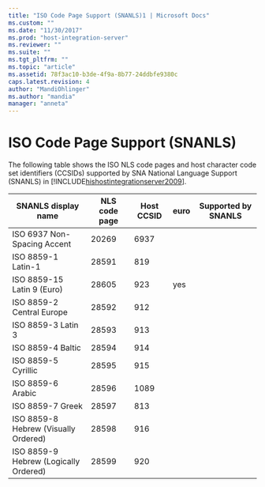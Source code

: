 ```yaml
---
title: "ISO Code Page Support (SNANLS)1 | Microsoft Docs"
ms.custom: ""
ms.date: "11/30/2017"
ms.prod: "host-integration-server"
ms.reviewer: ""
ms.suite: ""
ms.tgt_pltfrm: ""
ms.topic: "article"
ms.assetid: 78f3ac10-b3de-4f9a-8b77-24ddbfe9380c
caps.latest.revision: 4
author: "MandiOhlinger"
ms.author: "mandia"
manager: "anneta"
---
```

# ISO Code Page Support (SNANLS)
The following table shows the ISO NLS code pages and host character code set identifiers (CCSIDs) supported by SNA National Language Support (SNANLS) in [!INCLUDE[hishostintegrationserver2009](../includes/hishostintegrationserver2009-md.md)].  
  
|SNANLS display name|NLS code page|Host CCSID|euro|Supported by SNANLS|  
|-------------------------|-------------------|----------------|----------|-------------------------|  
|ISO 6937 Non-Spacing Accent|20269|6937|||  
|ISO 8859-1 Latin-1|28591|819|||  
|ISO 8859-15 Latin 9 (Euro)|28605|923|yes||  
|ISO 8859-2 Central Europe|28592|912|||  
|ISO 8859-3 Latin 3|28593|913|||  
|ISO 8859-4 Baltic|28594|914|||  
|ISO 8859-5 Cyrillic|28595|915|||  
|ISO 8859-6 Arabic|28596|1089|||  
|ISO 8859-7 Greek|28597|813|||  
|ISO 8859-8 Hebrew (Visually Ordered)|28598|916|||  
|ISO 8859-9 Hebrew (Logically Ordered)|28599|920|||